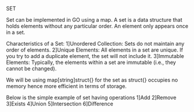SET

Set can be implemented in GO using a map.
A set is a data structure that holds elements without any particular order. 
An element only appears once in a set.

Characteristics of a Set:
1]Unordered Collection: Sets do not maintain any order of elements.
2]Unique Elements: All elements in a set are unique. If you try to add a duplicate element, the set will not include it.
3]Immutable Elements: Typically, the elements within a set are immutable (i.e., they cannot be changed).

We will be using map[string]struct{} for the set as struct{} occupies no memory hence more efficient in terms of storage.

Below is the simple example of set having operations
1]Add
2]Remove
3]Exists
4]Union
5]Intersection
6]Difference